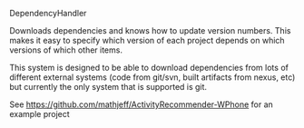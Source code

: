 DependencyHandler

Downloads dependencies and knows how to update version numbers. This makes it easy to specify which version of each project depends on which versions of which other items.


This system is designed to be able to download dependencies from lots of different external systems (code from git/svn, built artifacts from nexus, etc) but currently the only system that is supported is git.

See https://github.com/mathjeff/ActivityRecommender-WPhone for an example project